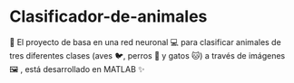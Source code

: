# Clasificador-de-animales
📝 El proyecto de basa en una red neuronal 💻 para clasificar animales de tres diferentes clases (aves 🐦, perros 🐶 y gatos 🐱) a través de imágenes 🖼️ , está desarrollado en MATLAB ✨
